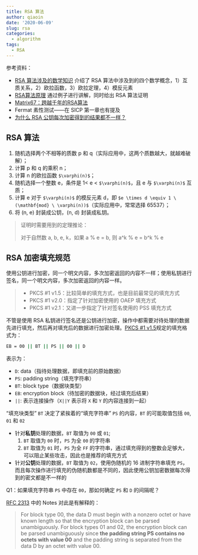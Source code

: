 ```yaml
---
title: RSA 算法
author: qiaoin
date: '2020-06-09'
slug: rsa
categories:
  - algorithm
tags:
  - RSA
---
```


参考资料：

- [RSA 算法涉及的数学知识](http://www.ruanyifeng.com/blog/2013/06/rsa_algorithm_part_one.html) 介绍了 RSA 算法中涉及到的四个数学概念，1）互质关系，2）欧拉函数，3）欧拉定理，4）模反元素
- [RSA算法原理](http://www.ruanyifeng.com/blog/2013/07/rsa_algorithm_part_two.html) 通过例子进行讲解，同时给出 RSA 算法证明
- [Matrix67：跨越千年的RSA算法](http://www.matrix67.com/blog/archives/5100)
- Fermat 素性测试——在 SICP 第一章也有提及
- [为什么 RSA 公钥每次加密得到的结果都不一样？](https://blog.csdn.net/guyongqiangx/article/details/74930951)

## RSA 算法

1. 随机选择两个不相等的质数 p 和 q（实际应用中，这两个质数越大，就越难破解）；
2. 计算 p 和 q 的乘积 n；
3. 计算 n 的欧拉函数 `$\varphi(n)$`；
4. 随机选择一个整数 e，条件是 1< e < `$\varphi(n)$`，且 e 与 `$\varphi(n)$` 互质；
5. 计算 e 对于 `$\varphi(n)$` 的模反元素 d，即 `$e \times d \equiv 1 \ (\mathbf{mod} \ \varphi(n))$`（实际应用中，常常选择 65537）；
6. 将 (n, e) 封装成公钥，(n, d) 封装成私钥。

> 证明时需要用到的定理推论：
>
> 对于自然数 a, b, e, k，如果 a % e = b, 则 a^k % e = b^k % e

## RSA 加密填充规范

使用公钥进行加密，同一个明文内容，多次加密返回的内容不一样；使用私钥进行签名，同一个明文内容，多次加密返回的内容一样。

> - PKCS #1 v1.5：比较简单的填充方式，也是目前最常见的填充方式
> - PKCS #1 v2.0：指定了针对加密使用的 OAEP 填充方式
> - PKCS #1 v2.1：又进一步指定了针对签名使用的 PSS 填充方式

不管是使用 RSA 私钥进行签名还是公钥进行加密，操作中都需要对待处理的数据先进行填充，然后再对填充后的数据进行加密处理。[PKCS #1 v1.5](https://tools.ietf.org/html/rfc2313)规定的填充格式为：

```bash
EB = 00 || BT || PS || 00 || D
```

表示为：

- `D`: data（指待处理数据，即填充前的原始数据）
- `PS`: padding string（填充字符串）
- `BT`: block type（数据块类型）
- `EB`: encryption block（待加密的数据块，经过填充后结果）
- `||`: 表示连接操作（`X||Y` 表示将 `X` 和 `Y` 的内容连接到一起）

“填充块类型” `BT` 决定了紧挨着的“填充字符串” `PS` 的内容，`BT` 的可能取值包括 `00`, `01` 和 `02`

- 针对**私钥**处理的数据，`BT` 取值为 `00` 或 `01`;
  1. `BT` 取值为 `00` 时，`PS` 为全 `00` 的字符串
  2. `BT` 取值为 `01` 时，`PS` 为全 `FF` 的字符串，通过填充得到的整数会足够大，可以阻止某些攻击，因此也是推荐的填充方式
- 针对**公钥**处理的数据，`BT` 取值为 `02`，使用伪随机的 16 进制字符串填充 `PS`，而且每次操作进行填充的伪随机数都是不同的，因此使用公钥加密数据每次得到的密文都是不一样的

Q1：如果填充字符串 `PS` 中存在 `00`，那如何确定 `PS` 和 `D` 的间隔呢？

[RFC 2313](https://tools.ietf.org/html/rfc2313) 中的 Notes 对此是有解释的：

> For block type 00, the data D must begin with a nonzero octet or have known length so that the encryption block can be parsed unambiguously. For block types 01 and 02, the encryption block can be parsed unambiguously since **the padding string PS contains no octets with value 00** and the padding string is separated from the data D by an octet with value 00.
